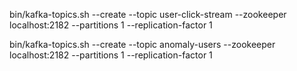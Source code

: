 
bin/kafka-topics.sh --create --topic user-click-stream  --zookeeper localhost:2182 --partitions 1 --replication-factor 1

bin/kafka-topics.sh --create --topic anomaly-users  --zookeeper localhost:2182 --partitions 1 --replication-factor 1
